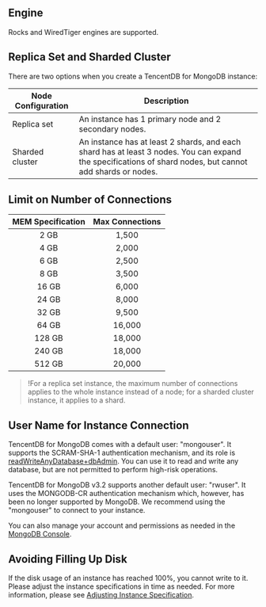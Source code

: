 ## Engine
Rocks and WiredTiger engines are supported.

## Replica Set and Sharded Cluster
There are two options when you create a TencentDB for MongoDB instance:

| Node Configuration | Description |
| ------ | ---------------------------------------------------- |
| Replica set | An instance has 1 primary node and 2 secondary nodes.|
| Sharded cluster |    An instance has at least 2 shards, and each shard has at least 3 nodes. You can expand the specifications of shard nodes, but cannot add shards or nodes.   |

## Limit on Number of Connections
| MEM Specification | Max Connections |
| :------: | :--------: |
|   2 GB    |    1,500    |
|   4 GB    |    2,000    |
|   6 GB    |    2,500    |
|   8 GB    |    3,500    |
|   16 GB   |    6,000    |
|   24 GB   |    8,000    |
|   32 GB   |    9,500    |
|   64 GB   |   16,000    |
|  128 GB   |   18,000    |
|  240 GB   |   18,000    |
|  512 GB   |   20,000    |

>!For a replica set instance, the maximum number of connections applies to the whole instance instead of a node; for a sharded cluster instance, it applies to a shard.

## User Name for Instance Connection
TencentDB for MongoDB comes with a default user: "mongouser". It supports the SCRAM-SHA-1 authentication mechanism, and its role is [readWriteAnyDatabase+dbAdmin](https://docs.mongodb.org/v3.0/reference/built-in-roles/). You can use it to read and write any database, but are not permitted to perform high-risk operations.

TencentDB for MongoDB v3.2 supports another default user: "rwuser". It uses the MONGODB-CR authentication mechanism which, however, has been no longer supported by MongoDB. We recommend using the "mongouser" to connect to your instance.

You can also manage your account and permissions as needed in the [MongoDB Console](https://console.cloud.tencent.com/mongodb).


## Avoiding Filling Up Disk
If the disk usage of an instance has reached 100%, you cannot write to it. Please adjust the instance specifications in time as needed. For more information, please see [Adjusting Instance Specification](https://intl.cloud.tencent.com/document/product/240/31192).
